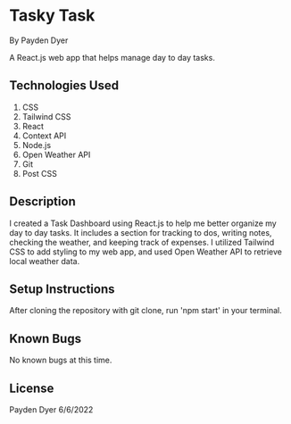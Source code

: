 # Tasky Task
By Payden Dyer

A React.js web app that helps manage day to day tasks.

## Technologies Used
1. CSS
2. Tailwind CSS
3. React
4. Context API
5. Node.js
6. Open Weather API
7. Git
8. Post CSS

## Description
I created a Task Dashboard using React.js to help me better organize my day to day tasks. It includes a section for tracking to dos, writing notes, checking the weather, and keeping track of expenses. I utilized Tailwind CSS to add styling to my web app, and used Open Weather API to retrieve local weather data. 

## Setup Instructions
After cloning the repository with git clone, run 'npm start' in your terminal.

## Known Bugs
No known bugs at this time.

## License
Payden Dyer 6/6/2022

